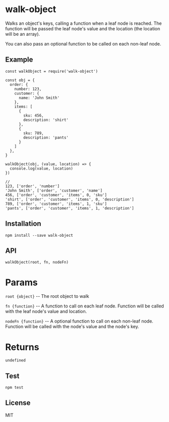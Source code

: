 # walk-object
Walks an object's keys, calling a function when a leaf node is reached.
The function will be passed the leaf node's value and the location (the location will be an array).

You can also pass an optional function to be called on each non-leaf node.

## Example
```
const walkObject = require('walk-object')

const obj = {
  order: {
    number: 123,
    customer: {
      name: 'John Smith'
    },
    items: [
      {
        sku: 456,
        description: 'shirt'
      },
      {
        sku: 789,
        description: 'pants'
      }
    ]
  },
}

walkObject(obj, (value, location) => {
  console.log(value, location)
})

//
123, ['order', 'number']
'John Smith', ['order', 'customer', 'name']
456, ['order', 'customer', 'items', 0, 'sku']
'shirt', ['order', 'customer', 'items', 0, 'description']
789, ['order', 'customer', 'items', 1, 'sku']
'pants', ['order', 'customer', 'items', 1, 'description']
```

## Installation
```
npm install --save walk-object
```

## API
```
walkObject(root, fn, nodeFn)
```

# Params
`root {object}` -- The root object to walk

`fn {function}` -- A function to call on each leaf node. Function will be called with the leaf node's value and location.

`nodeFn {function}` -- A optional function to call on each non-leaf node. Function will be called with the node's value and the node's key.

# Returns
`undefined`


## Test
```
npm test
```

## License
MIT
